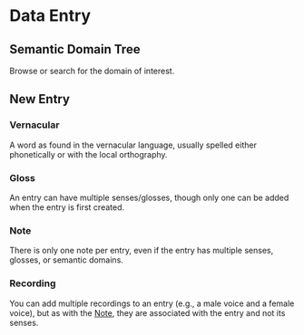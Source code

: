 # Data Entry

## Semantic Domain Tree

Browse or search for the domain of interest.

## New Entry

### Vernacular

A word as found in the vernacular language, usually spelled either phonetically or with the local orthography.

### Gloss

An entry can have multiple senses/glosses, though only one can be added when the entry is first created.

### Note

There is only one note per entry, even if the entry has multiple senses, glosses, or semantic domains.

### Recording

You can add multiple recordings to an entry (e.g., a male voice and a female voice), but as with the [Note](#note), they
are associated with the entry and not its senses.
